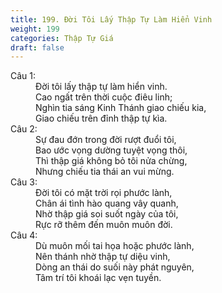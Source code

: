 ```yaml
---
title: 199. Đời Tôi Lấy Thập Tự Làm Hiển Vinh
weight: 199
categories: Thập Tự Giá
draft: false
---
```

<dl><dt>Câu 1:</dt><dd data-verse="1">Đời tôi lấy thập tự làm hiển vinh. <br/>Cao ngất trên thời cuộc điêu linh; <br/>Nghìn tia sáng Kinh Thánh giao chiếu kia, <br/>Giao chiếu trên đỉnh thập tự kìa. </dd><dt>Câu 2:</dt><dd data-verse="2">Sự đau đớn trong đời rượt đuổi tôi, <br/>Bao ước vọng dường tuyệt vọng thôi, <br/>Thì thập giá không bỏ tôi nửa chừng, <br/>Nhưng chiếu tia thái an vui mừng. </dd><dt>Câu 3:</dt><dd data-verse="3">Đời tôi có mặt trời rọi phước lành, <br/>Chân ái tình hào quang vây quanh, <br/>Nhờ thập giá soi suốt ngày của tôi, <br/>Rực rỡ thêm đến muôn muôn đời. </dd><dt>Câu 4:</dt><dd data-verse="4">Dù muôn mối tai họa hoặc phước lành, <br/>Nên thánh nhờ thập tự diệu vinh, <br/>Dòng an thái do suối này phát nguyên, <br/>Tâm trí tôi khoái lạc vẹn tuyền. </dd></dl>